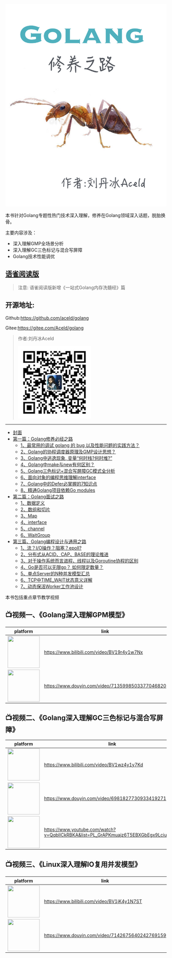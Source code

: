 ![](images/Golang修养之路封面.jpg)


本书针对Golang专题性热门技术深入理解，修养在Golang领域深入话题，脱胎换骨。

主要内容涉及：
* 深入理解GMP全场景分析
* 深入理解GC三色标记与混合写屏障
* Golang技术性能调优

## [语雀阅读版](https://yuque.com/aceld)

> 注意: 语雀阅读版新增《一站式Golang内存洗髓经》篇


## 开源地址: 

Github:https://github.com/aceld/golang

Gitee:https://gitee.com/Aceld/golang



>  作者:刘丹冰Aceld
> 
> ![](images/0-作者公众号刘丹冰Aceld.jpg)
---


* [封面](default.md)
* [第一篇：Golang修养必经之路](第一篇：Golang修养必经之路.md)
    * [1、最常用的调试 golang 的 bug 以及性能问题的实践方法？](1、最常用的调试golang的bug以及性能问题的实践方法？.md)
    * [2、Golang的协程调度器原理及GMP设计思想？](2、Golang的协程调度器原理及GMP设计思想？.md)
    * [3、Golang中逃逸现象, 变量“何时栈?何时堆?”](3、Golang中逃逸现象,变量“何时栈何时堆”.md)
    * [4、Golang中make与new有何区别？](4、Golang中make与new有何区别？.md)
    * [5、Golang三色标记+混合写屏障GC模式全分析](5、Golang三色标记+混合写屏障GC模式全分析.md)
    * [6、面向对象的编程思维理解interface](6、面向对象的编程思维理解interface.md)
    * [7、Golang中的Defer必掌握的7知识点](7、Golang中的Defer必掌握的7知识点.md)
    * [8、精通Golang项目依赖Go modules](8、精通Golang项目依赖Gomodules.md)
* [第二篇：Golang面试之路](第二篇：Golang面试之路.md)
    * [1、数据定义](1、数据定义.md)
    * [2、数组和切片](2、数组和切片.md)
    * [3、Map](3、Map.md)
    * [4、interface](4、interface.md)
    * [5、channel](5、channel.md)
    * [6、WaitGroup](6、WaitGroup.md)
* [第三篇、Golang编程设计与通用之路](第三篇、Golang编程设计与通用之路.md)
    * [1、流？I/O操作？阻塞？epoll?](1、流？I-O操作？阻塞？epoll.md)
    * [2、分布式从ACID、CAP、BASE的理论推进](2、分布式从ACID、CAP、BASE的理论推进.md)
    * [3、对于操作系统而言进程、线程以及Goroutine协程的区别](3、对于操作系统而言进程、线程以及Goroutine协程的区别.md)
    * [4、Go是否可以无限go？ 如何限定数量？](4、Go是否可以无限go？如何限定数量？.md)
    * [5、单点Server的N种并发模型汇总](5、单点Server的N种并发模型汇总.md)
    * [6、TCP中TIME_WAIT状态意义详解](6、TCP中TIME_WAIT状态意义详解.md)
    * [7、动态保活Worker工作池设计](7、一种实时动态保活的Worker工作池设计机制.md)
    
本书包括重点章节教学视频

## 📺视频一、《Golang深入理解GPM模型》
| platform | link |  
| ---- | ---- | 
|<img src="https://s1.ax1x.com/2022/09/22/xFePUK.png" width = "100" height = "100" alt="" align=center />|https://www.bilibili.com/video/BV19r4y1w7Nx|
|<img src="https://s1.ax1x.com/2022/09/22/xFeRVx.png" width = "100" height = "100" alt="" align=center />|https://www.douyin.com/video/7135998503377046820 | 


## 📺视频二、《Golang深入理解GC三色标记与混合写屏障》
| platform | link |  
| ---- | ---- | 
|<img src="https://s1.ax1x.com/2022/09/22/xFePUK.png" width = "100" height = "100" alt="" align=center />|https://www.bilibili.com/video/BV1wz4y1y7Kd|
|<img src="https://s1.ax1x.com/2022/09/22/xFeRVx.png" width = "100" height = "100" alt="" align=center />|https://www.douyin.com/video/6981827730933419271| 
|<img src="https://s1.ax1x.com/2022/09/23/xkQcng.png" width = "100" height = "100" alt="" align=center />|https://www.youtube.com/watch?v=QqblICkRBKA&list=PL_GrAPKmuajz6T5EBXGbEgx9LciuuryHD|


## 📺视频三、《Linux深入理解IO复用并发模型》
| platform | link |  
| ---- | ---- | 
|<img src="https://s1.ax1x.com/2022/09/22/xFePUK.png" width = "100" height = "100" alt="" align=center />|https://www.bilibili.com/video/BV1jK4y1N7ST|
|<img src="https://s1.ax1x.com/2022/09/22/xFeRVx.png" width = "100" height = "100" alt="" align=center />|https://www.douyin.com/video/7142675640242769159| 


